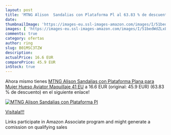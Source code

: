 ```yaml
---
layout: post
title: 'MTNG Alison  Sandalias con Plataforma Pl al 63.83 % de descuento'
date: 
thumbnailImage: 'https://images-eu.ssl-images-amazon.com/images/I/51bedWdZLxL._SL200_.jpg'
images: [ 'https://images-eu.ssl-images-amazon.com/images/I/51bedWdZLxL._SL200_.jpg' ]
comments: true
category: ofertas
author: ring
slug: B01MSC3TZW
description:
actualPrice: 16.6 EUR
comparePrice: 45.9 EUR
inStock: true
---
```


Ahora mismo tienes [MTNG Alison  Sandalias con Plataforma Plana para Mujer  Hueso  Aviator Maquillaje   41 EU](https://www.amazon.es/dp/B01MSC3TZW/?tag=tolees-21) a 16.6 EUR (original: 45.9 EUR) (63.83 %  de descuento) en el siguiente enlace!

[![MTNG Alison  Sandalias con Plataforma Pl](https://images-eu.ssl-images-amazon.com/images/I/51bedWdZLxL._SL200_.jpg)](https://www.amazon.es/dp/B01MSC3TZW/?tag=tolees-21)

[Visítala!!!](https://www.amazon.es/dp/B01MSC3TZW/?tag=tolees-21)

Links participate in Amazon Associate program and might generate a comission on qualifying sales
